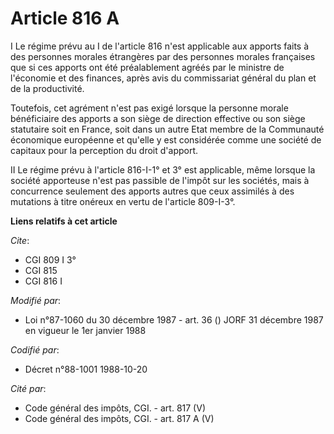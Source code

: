 # Article 816 A

I  Le régime prévu au I de l'article 816 n'est applicable aux apports faits à des personnes morales étrangères par des
personnes morales françaises que si ces apports ont été préalablement agréés par le ministre de l'économie et des finances,
après avis du commissariat général du plan et de la productivité.

Toutefois, cet agrément n'est pas exigé lorsque la personne morale bénéficiaire des apports a son siège de direction
effective ou son siège statutaire soit en France, soit dans un autre Etat membre de la Communauté économique européenne et
qu'elle y est considérée comme une société de capitaux pour la perception du droit d'apport.

II  Le régime prévu à l'article 816-I-1° et 3° est applicable, même lorsque la société apporteuse n'est pas passible de
l'impôt sur les sociétés, mais à concurrence seulement des apports autres que ceux assimilés à des mutations à titre onéreux
en vertu de l'article 809-I-3°.

**Liens relatifs à cet article**

_Cite_:

  - CGI 809 I 3°
  - CGI 815
  - CGI 816 I

_Modifié par_:

  - Loi n°87-1060 du 30 décembre 1987 - art. 36 () JORF 31 décembre 1987 en vigueur le 1er janvier 1988

_Codifié par_:

  - Décret n°88-1001 1988-10-20

_Cité par_:

  - Code général des impôts, CGI. - art. 817 (V)
  - Code général des impôts, CGI. - art. 817 A (V)
